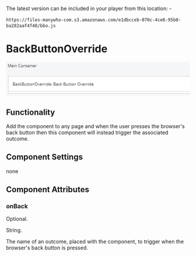 
The latest version can be included in your player from this location: -

```
https://files-manywho-com.s3.amazonaws.com/e1dbcceb-070c-4ce6-95b0-ba282aaf4f48/bbo.js

```

# BackButtonOverride

![alt text](https://github.com/MarkWattsBoomi/BackButtonOverride/blob/main/bbo.png)


## Functionality

Add the component to any page and when the user presses the browser's back button then this component
will instead trigger the associated outcome.


## Component Settings

none



## Component Attributes


### onBack
Optional.

String.

The name of an outcome, placed with the component, to trigger when the browser's back button is pressed.



